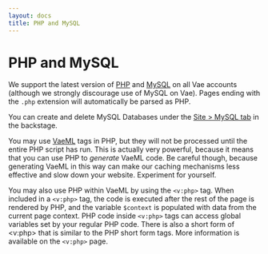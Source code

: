 ```yaml
---
layout: docs
title: PHP and MySQL
---
```


# PHP and MySQL

We support the latest version of [PHP](http://www.php.net/) and
[MySQL](http://www.mysql.com/) on all Vae accounts (although we strongly
discourage use of MySQL on Vae). Pages ending with the `.php` extension
will automatically be parsed as PHP.

You can create and delete MySQL Databases under the [Site &gt; MySQL
tab](/backstage.site.mysql/) in the backstage.

You may use [VaeML](/vaeml/) tags in PHP, but they will not be processed
until the entire PHP script has run. This is actually very powerful,
because it means that you can use PHP to *generate* VaeML code. Be
careful though, because generating VaeML in this way can make our
caching mechanisms less effective and slow down your website. Experiment
for yourself.

You may also use PHP within VaeML by using the `<v:php>` tag. When
included in a `<v:php>` tag, the code is executed after the rest of the
page is rendered by PHP, and the variable `$context` is populated with
data from the current page context. PHP code inside `<v:php>` tags can
access global variables set by your regular PHP code. There is also a
short form of &lt;v:php&gt; that is similar to the PHP short form tags.
More information is available on the `<v:php>` page.
